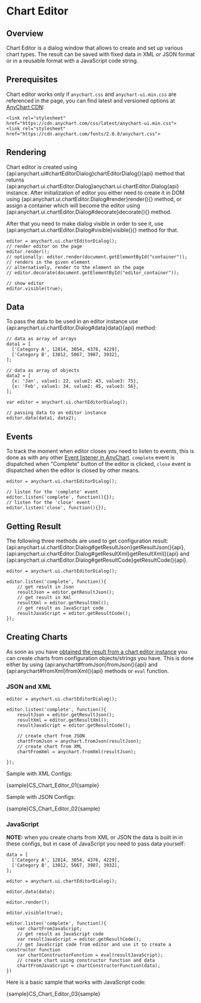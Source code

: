 # Chart Editor

## Overview

Chart Editor is a dialog window that allows to create and set up various chart types. The result can be saved with fixed data in XML or JSON format or in a reusable format with a JavaScript code string.

## Prerequisites

Chart editor works only if `anychart.css` and `anychart-ui.min.css` are referenced in the page, you can find latest and versioned options at [AnyChart CDN](https://cdn.anychart.com/):

```
<link rel="stylesheet" href="https://cdn.anychart.com/css/latest/anychart-ui.min.css">
<link rel="stylesheet" href="https://cdn.anychart.com/fonts/2.0.0/anychart.css">
```


## Rendering

Chart editor is created using {api:anychart.ui#chartEditorDialog}chartEditorDialog(){api} method that returns {api:anychart.ui.chartEditor.Dialog}anychart.ui.chartEditor.Dialog{api} instance. After initialization of editor you either need to create it in DOM using {api:anychart.ui.chartEditor.Dialog#render}render(){} method, or assign a container which will become the editor using {api:anychart.ui.chartEditor.Dialog#decorate}decorate(){} method. 

After that you need to make dialog visible in order to see it, use {api:anychart.ui.chartEditor.Dialog#visible}visible(){} method for that.

```
editor = anychart.ui.chartEditorDialog();
// render editor on the page
editor.render();
// optionally: editor.render(document.getElementById("container"));
// renders in the given element
// alternatively, render to the element on the page
// editor.decorate(document.getElementById("editor_container"));      

// show editor
editor.visible(true);
```

## Data

To pass the data to be used in an editor instance use {api:anychart.ui.chartEditor.Dialog#data}data(){api} method:

```
// data as array of arrays
data1 = [
  ['Category A', 12814, 3054, 4376, 4229],
  ['Category B', 13012, 5067, 3987, 3932],
];

// data as array of objects
data2 = [
  {x: 'Jan', value1: 22, value2: 43, value3: 75},
  {x: 'Feb', value1: 34, value2: 45, value3: 56},
];

var editor = anychart.ui.chartEditorDialog();

// passing data to an editor instance
editor.data(data1, data2);
```

## Events

To track the moment when editor closes you need to listen to events, this is done as with any other [Event listener in AnyChart](../Event_Listeners). `complete` event is dispatched when "Complete" button of the editor is clicked, `close` event is dispatched when the editor is closed by other means.

```
editor = anychart.ui.chartEditorDialog();

// listen for the 'complete' event
editor.listen('complete', function(){});
// listen for the 'close' event
editor.listen('close', function(){});
```

## Getting Result

The following three methods are used to get configuration result: {api:anychart.ui.chartEditor.Dialog#getResultJson}getResultJson(){api}, {api:anychart.ui.chartEditor.Dialog#getResultXml}getResultXml(){api} and {api:anychart.ui.chartEditor.Dialog#getResultCode}getResultCode(){api}.

```
editor = anychart.ui.chartEditorDialog();

editor.listen('complete', function(){
	// get result in Json
	resultJson = editor.getResultJson();
	// get result in Xml
	resultXml = editor.getResultXml();
	// get result as JavaScript code
	resultJavaScript = editor.getResultCode();
});
```

## Creating Charts

As soon as you have [obtained the result from a chart editor instance](#getting_result) you can create charts from configuration objects/strings you have. This is done either by using {api:anychart#fromJson}fromJson(){api} and {api:anychart#fromXml}fromXml(){api} methods or `eval` function.

### JSON and XML

```
editor = anychart.ui.chartEditorDialog();

editor.listen('complete', function(){
	resultJson = editor.getResultJson();
	resultXml = editor.getResultXml();
	resultJavaScript = editor.getResultCode();	

	// create chart from JSON
	chartFromJson = anychart.fromJson(resultJson);
	// create chart from XML
	chartFromXml = anychart.fromXml(resultJson);	

});
```

Sample with XML Configs:

{sample}CS\_Chart\_Editor\_01{sample}

Sample with JSON Configs:

{sample}CS\_Chart\_Editor\_02{sample}

### JavaScript

**NOTE:** when you create charts from XML or JSON the data is built in in these configs, but in case of JavaScript you need to pass data yourself:

```
data = [
  ['Category A', 12814, 3054, 4376, 4229],
  ['Category B', 13012, 5067, 3987, 3932],
];

editor = anychart.ui.chartEditorDialog();

editor.data(data);

editor.render();

editor.visible(true);

editor.listen('complete', function(){
	var chartFromJavaScript;
	// get result as JavaScript code
	var resultJavaScript = editor.getResultCode();  
	// get JavaScript code from editor and use it to create a constructor function
	var chartConstructorFunction = eval(resultJavaScript);
	// create chart using constructor function and data
	chartFromJavaScript = chartConstructorFunction(data);
})
```

Here is a basic sample that works with JavaScript code:

{sample}CS\_Chart\_Editor\_03{sample}

